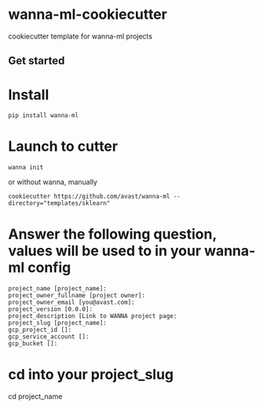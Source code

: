 # wanna-ml-cookiecutter

cookiecutter template for wanna-ml projects

## Get started

# Install 

```
pip install wanna-ml
```

# Launch to cutter
```
wanna init
```
or without wanna, manually
```
cookiecutter https://github.com/avast/wanna-ml --directory="templates/sklearn"
```

# Answer the following question, values will be used to in your wanna-ml config

```
project_name [project_name]: 
project_owner_fullname [project owner]: 
project_owner_email [you@avast.com]: 
project_version [0.0.0]: 
project_description [Link to WANNA project page: 
project_slug [project_name]: 
gcp_project_id []: 
gcp_service_account []: 
gcp_bucket []: 
```

# cd into your project_slug
cd project_name
